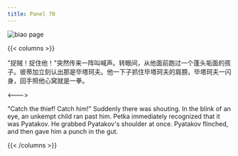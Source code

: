 ```yaml
---
title: Panel 70
---
```


![biao page](./../../../images/biao/seifert0726_biao_0064_070.jpg)

{{< columns >}}

"捉贼！捉住他！"突然传来一阵叫喊声。转眼间，从他面前跑过一个蓬头垢面的孩子。彼蒂加立刻认出那是毕塔珂夫。他一下子抓住毕塔珂夫的肩膀。毕塔珂夫一闪身，回手照他心窝就是一拳。

<--->

"Catch the thief! Catch him!" Suddenly there was shouting. In the blink of an eye, an unkempt child ran past him. Petka immediately recognized that it was Pyatakov. He grabbed Pyatakov's shoulder at once. Pyatakov flinched, and then gave him a punch in the gut.

{{< /columns >}}